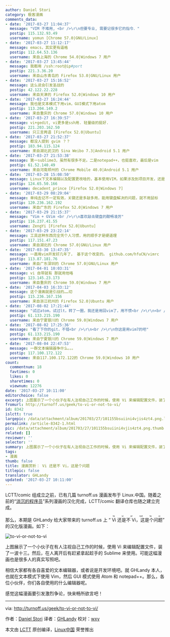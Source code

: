 ```yaml
---
author: Daniel Stori
category: 极客漫画
comments_data:
- date: '2017-03-27 11:04:37'
  message: "VIM 不难用, <br />\r\n但要专业, 需要记很多它的指令．"
  postip: 115.132.93.49
  username: yomun [Chrome 57.0|GNU/Linux]
- date: '2017-03-27 11:12:17'
  message: emacs，其实更有逼格
  postip: 112.64.53.136
  username: 来自上海的 Chrome 54.0|Windows 7 用户
- date: '2017-03-27 13:45:44'
  message: 我都用 /ssh:root@ip#port
  postip: 221.3.36.20
  username: 来自山东青岛的 Firefox 53.0|GNU/Linux 用户
- date: '2017-03-27 15:16:52'
  message: 这么说会引发圣战的
  postip: 42.122.22.228
  username: 来自天津的 Firefox 52.0|Windows 10 用户
- date: '2017-03-27 16:24:44'
  message: 我也是文本模式下用vim，GUI模式下用atom
  postip: 113.204.149.2
  username: 来自重庆的 Chrome 57.0|Windows 10 用户
- date: '2017-03-27 16:39:57'
  message: vi+gedit, vi更多是ssh用. 轻量级的挺好.
  postip: 221.203.162.50
  username: 只三言两语 [Firefox 52.0|Ubuntu]
- date: '2017-03-27 21:52:37'
  message: 都没人提到 gvim ？？
  postip: 183.94.115.124
  username: 来自湖北武汉的 Sina Weibo 7.3|Android 5.1 用户
- date: '2017-03-27 21:53:38'
  message: 第一sublime3，虽然有很多不足。二是notepad++，也挺喜欢，最后是vim
  postip: 61.52.140.49
  username: 来自河南郑州的 Chrome Mobile 40.0|Android 5.1 用户
- date: '2017-03-28 15:08:50'
  message: Linux下文本编辑以及配置更改啥的，基本使用VIM，如果涉及到项目开发，还是习惯使用大型IDE。哈哈
  postip: 124.65.50.166
  username: decadent_prince [Firefox 52.0|Windows 7]
- date: '2017-03-29 08:29:04'
  message: 单纯去记不一定有效，关键还是多敲多用，能用键盘解决的问题，就不用鼠标
  postip: 120.236.162.192
  username: 来自广东的 Firefox 52.0|Windows 7 用户
- date: '2017-03-29 21:15:37'
  message: "Vim + GVim <br />\r\n喜欢敲击键盘的酣畅凌厉"
  postip: 116.237.41.55
  username: ZengYi [Firefox 52.0|Ubuntu]
- date: '2017-03-29 23:22:14'
  message: 工具这种东西完全凭个人习惯，用的顺手才是硬道理
  postip: 117.151.47.23
  username: 来自湖北的 Chrome 57.0|GNU/Linux 用户
- date: '2017-03-30 13:47:35'
  message: 一直用vim开发好几年了， 基于这个改变的。 github.com/hfuCN/vimrc
  postip: 113.87.181.76
  username: 来自广东深圳的 Chrome 57.0|GNU/Linux 用户
- date: '2017-04-01 10:03:31'
  message: vi 自带就有 那就用他咯
  postip: 123.145.23.173
  username: 来自重庆的 Chrome 59.0|Windows 7 用户
- date: '2017-04-03 16:33:12'
  message: 这个漫画就是引战的……切
  postip: 115.236.167.156
  username: 来自浙江杭州的 Firefox 52.0|Ubuntu 用户
- date: '2017-08-02 17:21:44'
  message: "试过atom，试过lt，转了一圈，我还是用回vim了，用不惯<br />\r\n<br />\r\n我一直不知道，觉得用vi就是装13，这个梗是怎么来的？"
  postip: 61.133.215.190
  username: 来自宁夏银川的 Chrome 59.0|Windows 7 用户
- date: '2017-08-02 17:25:36'
  message: "看了下你的git，不错<br />\r\n<br />\r\n你这是用vim7的吧"
  postip: 61.133.215.190
  username: 来自宁夏银川的 Chrome 59.0|Windows 7 用户
- date: '2017-08-04 22:47:53'
  message: 一群文本编辑器争什么。。。
  postip: 117.100.172.122
  username: 来自117.100.172.122的 Chrome 59.0|Windows 10 用户
count:
  commentnum: 18
  favtimes: 0
  likes: 0
  sharetimes: 0
  viewnum: 12276
date: '2017-03-27 10:11:00'
editorchoice: false
excerpt: 上图展示了一个小伙子在有人注视自己工作的时候，使用 Vi 来编辑配置文件，装了一波十三。然后，在人离开后有赶紧拿起趁手的 Sublime 来使用。可能这幅漫画也是很多人的真实写照吧。
fromurl: http://turnoff.us/geek/to-vi-or-not-to-vi/
id: 8342
islctt: true
largepic: /data/attachment/album/201703/27/101155bsuiini4vjis4zt4.png.large.jpg
permalink: /article-8342-1.html
pic: /data/attachment/album/201703/27/101155bsuiini4vjis4zt4.png.thumb.jpg
related: []
reviewer: ''
selector: ''
summary: 上图展示了一个小伙子在有人注视自己工作的时候，使用 Vi 来编辑配置文件，装了一波十三。然后，在人离开后有赶紧拿起趁手的 Sublime 来使用。可能这幅漫画也是很多人的真实写照吧。
tags:
- 漫画
thumb: false
title: 漫画赏析： Vi 还是不 Vi，这是个问题
titlepic: false
translator: GHLandy
updated: '2017-03-27 10:11:00'
---
```


LCTT/comic 组成立之前，已有几篇 turnoff.us 漫画发布于 Linux.中国。随着之前的“[消沉的程序员](/article-8318-1.html)”系列漫画的汉化完成，LCTT/comic 翻译仓库也随之建立完成。


那么，本期是 GHLandy 给大家带来的 turnoff.us 上 “<ruby> Vi 还是不 Vi，这是个问题 <rp>  （ </rp> <rt>  to vi or not to vi </rt> <rp>  ） </rp></ruby>” 的汉化版漫画。如下：


![to-vi-or-not-to-vi](/data/attachment/album/201703/27/101155bsuiini4vjis4zt4.png)


上图展示了一个小伙子在有人注视自己工作的时候，使用 Vi 来编辑配置文件，装了一波十三。然后，在人离开后有赶紧拿起趁手的 Sublime 来使用。可能这幅漫画也是很多人的真实写照吧。


相信大家都有各自喜爱的文本编辑器，或者说是开发环境吧。就 GHLandy 本人，也就在文本模式下使用 Vim，然后 GUI 模式使用 Atom 和 notepad++。那么，各位小伙伴，你们各自使用的什么编辑器呢。


感觉这幅漫画要引发激烈争论，快来畅所欲言吧！




---


via: <http://turnoff.us/geek/to-vi-or-not-to-vi/>


作者：[Daniel Stori](https://turnoff.us/about/) 译者：[GHLandy](https://github.com/GHLandy) 校对：[wxy](https://github.com/wxy)


本文由 [LCTT](https://github.com/LCTT/TranslateProject) 原创编译，[Linux中国](https://linux.cn/) 荣誉推出